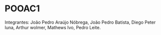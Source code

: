 # POOAC1
Integrantes:
João Pedro Araújo Nóbrega, João Pedro Batista, Diego Peter luna, Arthur wolmer, Mathews Ivo, Pedro Leite. 
